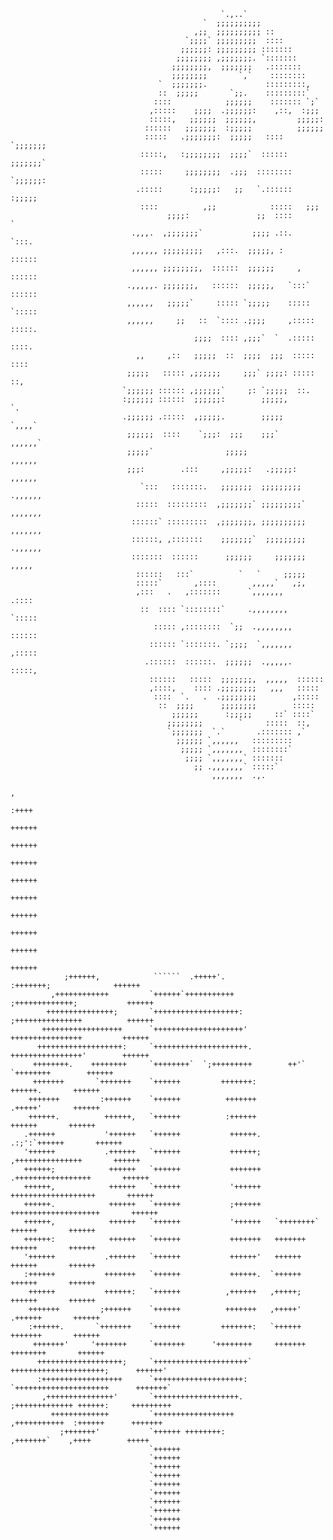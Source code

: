 
                                                   `.,..`                                                  
                                               `  ;;;;;;;;;;                                               
                                             ,;;  ;;;;;;;;;; ::                                            
                                           `;;;;` ;;;;;;;;;  ::::                                          
                                          ;;;;;;: ;;;;;;;;; :::::::                                        
                                         ;;;;;;;; ,;;;;;;;. `:::::::                                       
                                        ;;;;;;;;,  ;;;;;;;   .:::::::                                      
                                        ;;;;;;;;       `,`    ::::::::                                     
                                     `  ;;;;;;;.             :::::::::,                                    
                                     ::  ;;;;;       `;;.    :::::::::`                                    
                                    ::::            ;;;;;;    ::::::: `;`                                  
                                   ,:::::    ;;;;  .;;;;;;:    ,::,  :;;;                                  
                                   :::::,   ;;;;;;  ;;;;;;,         ;;;;;:                                 
                                  ::::::   ;;;;;;;  :;;;;;          ;;;;;;                                 
                                  :::::   .;;;;;;;:  ;;;;;   ::::  `;;;;;;;                                
                                 :::::,   :;;;;;;;;  ;;;;`  ::::::  ;;;;;;;`                               
                                 :::::     ;;;;;;;;  .;;;  :::::::: `;;;;;;:                               
                                .:::::      :;;;;;:   ;;   `.::::::  :;;;;;                                
                                 ::::          ,;;            :::::   ;;;                                  
                                       ;;;;:               ;;  ::::         `                              
                               .,,,.  ,;;;;;;;`           ;;;; .::.      `:::.                             
                               ,,,,,, ;;;;;;;;;   ,:::.  ;;;;;, :       ::::::                             
                               ,,,,,, ;;;;;;;;,  ::::::  ;;;;;;     ,   ::::::                             
                              .,,,,,. ;;;;;;;,   ::::::  ;;;;;,   `:::` ::::::                             
                              ,,,,,,   ;;;;;`     ::::: `;;;;;    ::::: `:::::                             
                              ,,,,,,     ;;   ::  `:::: .;;;;     ,::::: :::::.                            
                                             ;;;;  :::: ,;;;`  `  .:::::  ::::.                            
                                ,,     ,::   ;;;;;  ::  ;;;;  ;;;  :::::  ::::                             
                              ;;;;;   ::::: ,;;;;;;     ;;;` ;;;;: :::::  ::,                              
                             `;;;;;; :::::: ,;;;;;;`     ;: `;;;;;  ::.                                    
                             :;;;;;; ::::::  ;;;;;;:        ;;;;;,          `.                             
                             .;;;;;; .:::::  ,;;;;;.        ;;;;;        `,,,,`                            
                              ;;;;;;  ::::    `;;;:  ;;;    ;;;`        ,,,,,,`                            
                              ;;;;;`                ;;;;;               ,,,,,,                             
                              ;;;:        .:::     ,;;;;;:   .;;;;;:    ,,,,,,                             
                                 `:::   :::::::.   ;;;;;;;  ;;;;;;;;;  .,,,,,,                             
                                :::::  :::::::::  ,;;;;;;;` ;;;;;;;;;` ,,,,,,,                             
                               ::::::` :::::::::  ,;;;;;;;, ;;;;;;;;;; ,,,,,,,                             
                               ::::::, ,:::::::    ;;;;;;;`  ;;;;;;;;; .,,,,,,                             
                               :::::::  ::::::      ;;;;;;     ;;;;;;;  ,,,,,                              
                                ::::::   :::`          `   `     ;;;;;                                     
                                :::::`       ,::::        ,,,,,`   ,;,                                     
                                ,:::   .   ,:::::::      `,,,,,,,      .::::                               
                                 ::  :::: `::::::::`     .,,,,,,,,    `:::::                               
                                    ::::: ,::::::::  `;;  .,,,,,,,,   ::::::                               
                                   :::::: `:::::::. `;;;;  `,,,,,,,  ,:::::                                
                                  .::::::  ::::::.  ;;;;;;  .,,,,,.  :::::,                                
                                   ::::::   :::::  ;;;;;;;,  ,,,,,  ::::::                                 
                                   ,::::,    :::: .;;;;;;;;   ,,,   :::::                                  
                                    ::::  `.   .  .;;;;;;;;        ,:::::                                  
                                     ::  ;;;;      ;;;;;;;;        :::::                                   
                                        ;;;;;;      :;;;;;     ::` ::::`                                   
                                       ;;;;;;;;        `     :::::  ::,                                    
                                       `;;;;;;;  `.`       .::::::: ,`                                     
                                         ;;;;;; `,,,,,,   :::::::::                                        
                                          ;;;;; `,,,,,,,  ::::::::`                                        
                                           ;;;; `,,,,,,,` :::::::                                          
                                             ;; .,,,,,,,` :::::`                                           
                                                 ,,,,,,,  .,.                                              
                                                                                                ,          
                                                                                            :++++          
                                                                                           ++++++          
                                                                                           ++++++          
                                                                                           ++++++          
                                                                                           ++++++          
                                                                                           ++++++          
                                                                                           ++++++          
                                                                                           ++++++          
                                                                                           ++++++          
                                                                                           ++++++          
                ;++++++,            ``````  .+++++'.                :+++++++;              ++++++          
             ,++++++++++++         `++++++`+++++++++++           ;+++++++++++++;           ++++++          
            +++++++++++++++;       `+++++++++++++++++++:         ;+++++++++++++++          ++++++          
           ++++++++++++++++++      `++++++++++++++++++++'         ++++++++++++++++         ++++++          
          +++++++++++++++++++:     `+++++++++++++++++++++.        ++++++++++++++++'        ++++++          
         ++++++++.    ++++++++     `++++++++`  `;+++++++++        ++'`    `++++++++        ++++++          
         +++++++       `+++++++    `++++++         +++++++:                  ++++++.       ++++++          
        +++++++         :++++++    `++++++          +++++++                  .+++++'       ++++++          
        ++++++.          ++++++,   `++++++          :++++++                   ++++++       ++++++          
       .++++++           '++++++   `++++++           ++++++.            .:;':`++++++       ++++++          
       '++++++           .++++++   `++++++           ++++++;        ,+++++++++++++++       ++++++          
       ++++++;            ++++++   `++++++           +++++++      .+++++++++++++++++       ++++++          
       ++++++,            ++++++   `++++++           '++++++     +++++++++++++++++++       ++++++          
       ++++++.            ++++++   `++++++           ;++++++    ++++++++++++++++++++       ++++++          
       ++++++,            ++++++   `++++++           '++++++   `++++++++`     ++++++       ++++++          
       ++++++:            ++++++   `++++++           +++++++   +++++++        ++++++       ++++++          
       '++++++           .++++++   `++++++           ++++++'   ++++++         ++++++       ++++++          
       :++++++           +++++++   `++++++           ++++++.  `++++++         ++++++       ++++++          
        ++++++           ++++++:   `++++++          ,++++++   ,+++++;         ++++++       ++++++          
        +++++++         ;++++++    `++++++          +++++++   ,+++++'        .++++++       ++++++          
        :++++++.       `+++++++    `++++++         +++++++:   `++++++        +++++++       ++++++          
         +++++++'     '+++++++     `+++++++      '++++++++     +++++++      ++++++++       ++++++          
          +++++++++++++++++++;     `+++++++++++++++++++++`     +++++++++++++++++++++;      ++++++'         
          :++++++++++++++++++      `++++++++++++++++++++:      `+++++++++++++++++++++      +++++++`        
           ,+++++++++++++++'       `+++++++++++++++++++.        ;+++++++++++++ ++++++:     +++++++++       
             +++++++++++++         `++++++++++++++++++           ,+++++++++++  :++++++      +++++++        
               ;+++++++'           `++++++ ++++++++:               ,+++++++`    ,++++        +++++         
                                   `++++++                                                                 
                                   `++++++                                                                 
                                   `++++++
                                   `++++++
                                   `++++++
                                   `++++++
                                   `++++++
                                   `++++++
                                   `++++++
                                   `++++++
